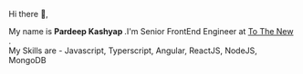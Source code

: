 Hi there 👋,

My name is <strong> Pardeep Kashyap </strong>.I'm Senior FrontEnd Engineer at <a href="https://www.tothenew.com/" target="_blank"> To The New </a>. <br />
My Skills are - Javascript, Typerscript, Angular, ReactJS, NodeJS, MongoDB
